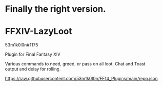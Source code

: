 # Finally the right version.

# FFXIV-LazyLoot

53m1k0l0n#1175

Plugin for Final Fantasy XIV

Various commands to need, greed, or pass on all loot. Chat and Toast output and delay for rolling.

https://raw.githubusercontent.com/53m1k0l0n/FF14_Plugins/main/repo.json

